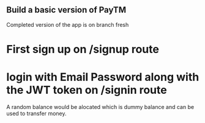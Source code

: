 
## Build a basic version of PayTM
Completed version of the app is on branch fresh

# First sign up on /signup route 
# login with Email Password along with the JWT token on /signin route
A random balance would be alocated which is dummy balance and can be used to transfer money.

